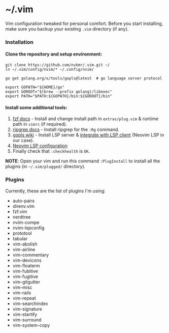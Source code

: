 # ~/.vim

Vim configuration tweaked for personal comfort. Before you start installing, make sure you backup your existing `.vim` directory (if any).

### Installation

#### Clone the repository and setup environment:
```
git clone https://github.com/nvkmr/.vim.git ~/
ln ~/.vim/config/nvim/* ~/.config/nvim/

go get golang.org/x/tools/gopls@latest  # go language server protocol

export GOPATH="${HOME}/go"
export GOROOT="$(brew --prefix golang)/libexec"
export PATH="$PATH:${GOPATH}/bin:${GOROOT}/bin"
```

#### Install some additional tools:

1. [fzf docs](https://github.com/junegunn/fzf#installation) - Install and change install path in `extras/plug.vim` & runtime path in `vimrc` (if required).
2. [ripgrep docs](https://github.com/BurntSushi/ripgrep#installation) - Install ripgrep for the `:Rg` command.
3. [gopls wiki](https://github.com/golang/go/wiki/gopls#installation) - Install LSP server & [integrate with LSP client](https://github.com/golang/go/wiki/gopls#integration-with-your-text-editor) (Neovim LSP in our case).
4. [Neovim LSP configuration](https://github.com/neovim/nvim-lspconfig)
5. Finally check that `:checkhealth` is `OK`.

**NOTE**: Open your vim and run this command `:PlugInstall` to install all the plugins (in `~/.vim/plugged/` directory).

### Plugins
Currently, these are the list of plugins I'm using:
* auto-pairs
* direnv.vim
* fzf.vim
* nerdtree
* nvim-compe
* nvim-lspconfig
* prototool
* tabular
* vim-abolish
* vim-airline
* vim-commentary
* vim-devicons
* vim-floaterm
* vim-fubitive
* vim-fugitive
* vim-gitgutter
* vim-misc
* vim-rails
* vim-repeat
* vim-searchindex
* vim-signature
* vim-startify
* vim-surround
* vim-system-copy
